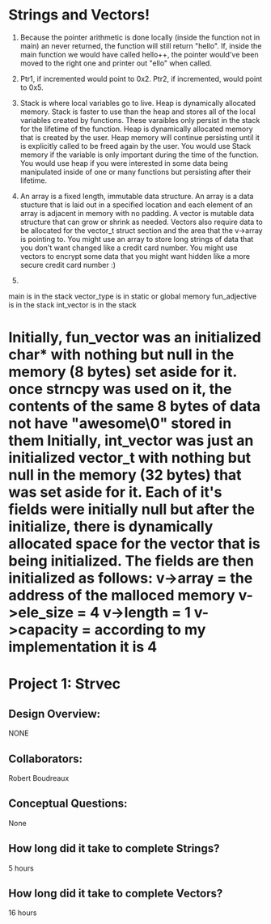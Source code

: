 Strings and Vectors!
===============

1) Because the pointer arithmetic is done locally (inside the function not in main) an never returned, the function
will still return "hello". If, inside the main function we would have called hello++, the pointer would've been moved
to the right one and printer out "ello" when called. 

2) Ptr1, if incremented would point to 0x2. Ptr2, if incremented, would point to 0x5.

3) Stack is where local variables go to live. Heap is dynamically allocated memory. Stack is faster to use than the
heap and stores all of the local variables created by functions. These varaibles only persist in the stack for the
lifetime of the function. Heap is dynamically allocated memory that is created by the user. Heap memory will continue
persisting until it is explicitly called to be freed again by the user. You would use Stack memory if the variable is
only important during the time of the function. You would use heap if you were interested in some data being
manipulated inside of one or many functions but persisting after their lifetime.

1) An array is a fixed length, immutable data structure. An array is a data stucture that is laid out in a specified
 location and each element of an array is adjacent in memory with no padding. A vector is mutable data structure that can grow or shrink
as needed. Vectors also require data to be allocated for the vector_t struct section and the 
area that the v->array is pointing to. You might use an array to store long strings of data that you don't want changed 
like a credit card number.
You might use vectors to encrypt some data that you might want hidden like a more secure credit card number :)

2)
main is in the stack
vector_type is in static or global memory
fun_adjective is in the stack
int_vector is in the stack

Initially, fun_vector was an initialized char* with nothing but null in the memory (8 bytes) set aside for it.
once strncpy was used on it, the contents of the same 8 bytes of data not have "awesome\0" stored in them
Initially, int_vector was just an initialized vector_t with nothing but null in the memory (32 bytes) that was set aside for it.
Each of it's fields were initially null but after the initialize, there is dynamically allocated space for the vector
that is being initialized. The fields are then initialized as follows:
    v->array = the address of the malloced memory
    v->ele_size = 4
    v->length = 1
    v->capacity = according to my implementation it is 4
=======
Project 1: Strvec
=================

<!-- TODO: Fill this out.  -->
## Design Overview:
NONE
## Collaborators:
Robert Boudreaux
## Conceptual Questions:
None
## How long did it take to complete Strings?
5 hours
## How long did it take to complete Vectors?
16 hours

